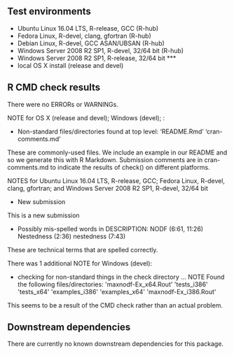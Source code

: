 ## Test environments
* Ubuntu Linux 16.04 LTS, R-release, GCC (R-hub)
* Fedora Linux, R-devel, clang, gfortran (R-hub)
* Debian Linux, R-devel, GCC ASAN/UBSAN (R-hub)
* Windows Server 2008 R2 SP1, R-devel, 32/64 bit (R-hub)
* Windows Server 2008 R2 SP1, R-release, 32/64 bit ***
* local OS X install (release and devel)

## R CMD check results 

There were no ERRORs or WARNINGs.

NOTE for OS X (release and devel); Windows (devel); :

  * Non-standard files/directories found at top level:
    ‘README.Rmd’ ‘cran-comments.md’

These are commonly-used files. We include an example in our README and so we generate this with R Markdown. Submission comments are in cran-comments.md to indicate the results of check() on different platforms.

NOTES for Ubuntu Linux 16.04 LTS, R-release, GCC; Fedora Linux, R-devel, clang, gfortran; and Windows Server 2008 R2 SP1, R-devel, 32/64 bit
  
  * New submission
  
This is a new submission
  
  * Possibly mis-spelled words in DESCRIPTION:
  NODF (6:61, 11:26)
  Nestedness (2:36)
  nestedness (7:43)

These are technical terms that are spelled correctly.

There was 1 additional NOTE for Windows (devel):

  * checking for non-standard things in the check directory ... NOTE
Found the following files/directories:
  'maxnodf-Ex_x64.Rout' 'tests_i386' 'tests_x64'
  'examples_i386' 'examples_x64' 'maxnodf-Ex_i386.Rout'

This seems to be a result of the CMD check rather than an actual problem.

## Downstream dependencies
There are currently no known downstream dependencies for this package.